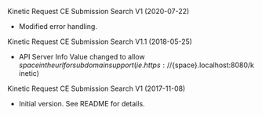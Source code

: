 Kinetic Request CE Submission Search V1 (2020-07-22)
* Modified error handling.

Kinetic Request CE Submission Search V1.1 (2018-05-25)
* API Server Info Value changed to allow ${space} in the url for subdomain support
(ie. https://${space}.localhost:8080/kinetic)

Kinetic Request CE Submission Search V1 (2017-11-08)
* Initial version.  See README for details.
